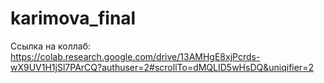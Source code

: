 # karimova_final

Ссылка на коллаб: https://colab.research.google.com/drive/13AMHgE8xjPcrds-wX9UV1H1jSl7PArCQ?authuser=2#scrollTo=dMQLID5wHsDQ&uniqifier=2
